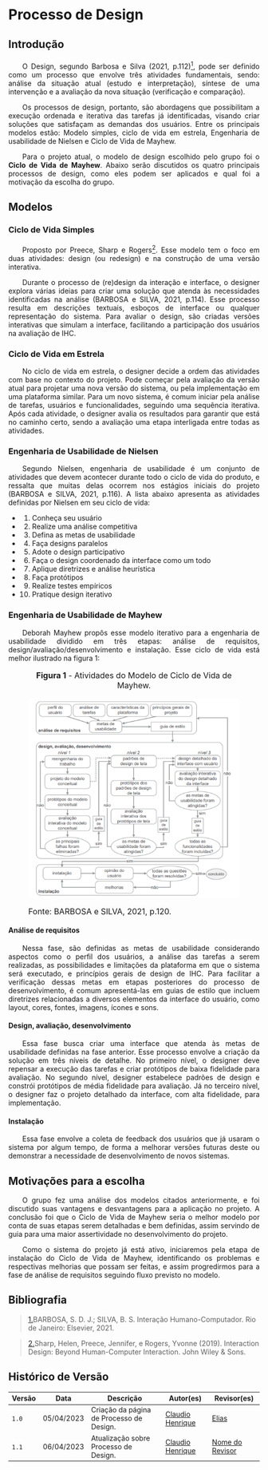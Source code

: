 # Processo de Design

## Introdução

<p style="text-align: justify;">&emsp;&emsp;O Design, segundo Barbosa e Silva (2021, p.112)<a id="anchor_1" href="#REF1"><sup>1<sup></a>, pode ser definido como um processo que envolve três atividades fundamentais, sendo: análise da situação atual (estudo e interpretação), síntese de uma intervenção e a avaliação da nova situação (verificação e comparação).</p>

<p style="text-align: justify;">&emsp;&emsp;Os processos de design, portanto, são abordagens que possibilitam a execução ordenada e iterativa das tarefas já identificadas, visando criar soluções que satisfaçam as demandas dos usuários. Entre os principais modelos estão: Modelo simples, ciclo de vida em estrela, Engenharia de usabilidade de Nielsen e Ciclo de Vida de Mayhew.</p>

<p style="text-align: justify;">&emsp;&emsp;Para o projeto atual, o modelo de design escolhido pelo grupo foi o <b>Ciclo de Vida de Mayhew</b>. Abaixo serão discutidos os quatro principais processos de design, como eles podem ser aplicados e qual foi a motivação da escolha do grupo.</p>

## Modelos

### Ciclo de Vida Simples

<p style="text-align: justify;">&emsp;&emsp;Proposto por Preece, Sharp e Rogers<a id="anchor_2" href="#REF2"><sup>2<sup></a>. Esse modelo tem o foco em duas atividades: design (ou redesign) e na construção de uma versão interativa.</p>

<p style="text-align: justify;">&emsp;&emsp;Durante o processo de (re)design da interação e interface, o designer explora várias ideias para criar uma solução que atenda às necessidades identificadas na análise (BARBOSA e SILVA, 2021, p.114). Esse processo resulta em descrições textuais, esboços de interface ou qualquer representação do sistema. Para avaliar o design, são criadas versões interativas que simulam a interface, facilitando a participação dos usuários na avaliação de IHC.</p>

### Ciclo de Vida em Estrela

<p style="text-align: justify;">&emsp;&emsp;No ciclo de vida em estrela, o designer decide a ordem das atividades com base no contexto do projeto. Pode começar pela avaliação da versão atual para projetar uma nova versão do sistema, ou pela implementação em uma plataforma similar. 
Para um novo sistema, é comum iniciar pela análise de tarefas, usuários e funcionalidades, seguindo uma sequência iterativa. Após cada atividade, o designer avalia os resultados para garantir que está no caminho certo, sendo a avaliação uma etapa interligada entre todas as atividades.</p>


### Engenharia de Usabilidade de Nielsen
<p style="text-align: justify;">&emsp;&emsp;Segundo Nielsen, engenharia de usabilidade é um conjunto de atividades que devem acontecer durante todo o ciclo de vida do produto, e ressalta que muitas delas ocorrem nos estágios iniciais
do projeto (BARBOSA e SILVA, 2021, p.116). A lista abaixo apresenta as atividades definidas por Nielsen em seu ciclo de vida:</p>


- 1. Conheça seu usuário
- 2. Realize uma análise competitiva
- 3. Defina as metas de usabilidade
- 4. Faça designs paralelos
- 5. Adote o design participativo
- 6. Faça o design coordenado da interface como um todo
- 7. Aplique diretrizes e análise heurística
- 8. Faça protótipos
- 9. Realize testes empíricos
- 10. Pratique design iterativo


### Engenharia de Usabilidade de Mayhew
<p style="text-align: justify;">&emsp;&emsp;Deborah Mayhew propôs esse modelo iterativo para a engenharia de usabilidade dividido em três etapas: análise de requisitos, design/avaliação/desenvolvimento e instalação. Esse ciclo de vida está melhor ilustrado na figura 1:</p>

<figure markdown>
<font size="3"><p style="text-align: center"><b>Figura 1</b> - Atividades do Modelo de Ciclo de Vida de Mayhew.</p></font>

![Diagrama do Modelo de Ciclo de Vida de Mayhew](../assets/processo-design/processo-mayhew.png)


<figcaption><font size="3">Fonte: BARBOSA e SILVA, 2021, p.120.</font></figcaption>
</figure>

#### Análise de requisitos
<p style="text-align: justify;">&emsp;&emsp;Nessa fase, são definidas as metas de usabilidade considerando aspectos como o perfil dos usuários, a análise das tarefas a serem realizadas, as possibilidades e limitações da plataforma em que o sistema será executado, e princípios gerais de design de IHC. Para facilitar a verificação dessas metas em etapas posteriores do processo de desenvolvimento, é comum apresentá-las em guias de estilo que incluem diretrizes relacionadas a diversos elementos da interface do usuário, como layout, cores, fontes, imagens, ícones e sons.</p>

#### Design, avaliação, desenvolvimento
<p style="text-align: justify;">&emsp;&emsp;Essa fase busca criar uma interface que atenda às metas de usabilidade definidas na fase anterior. Esse processo envolve a criação da solução em três níveis de detalhe. No primeiro nível, o designer deve repensar a execução das tarefas e criar protótipos de baixa fidelidade para avaliação. No segundo nível, designer estabelece padrões de design e constrói protótipos de média fidelidade para avaliação. Já no terceiro nível, o designer faz o projeto detalhado da interface, com alta fidelidade, para implementação.</p>

#### Instalação
<p style="text-align: justify;">&emsp;&emsp;Essa fase envolve a coleta de feedback dos usuários que já usaram o sistema por algum tempo, de forma a melhorar versões futuras deste ou demonstrar a necessidade de desenvolvimento de novos sistemas.</p>

## Motivações para a escolha
<p style="text-align: justify;">&emsp;&emsp;O grupo fez uma análise dos modelos citados anteriormente, e foi discutido suas vantagens e desvantagens para a aplicação no projeto. A conclusão foi que o Ciclo de Vida de Mayhew seria o melhor modelo por conta de suas etapas serem detalhadas e bem definidas, assim servindo de guia para uma maior assertividade no desenvolvimento do projeto.</p>
<p style="text-align: justify;">&emsp;&emsp;Como o sistema do projeto já está ativo, iniciaremos pela etapa de instalação do Ciclo de Vida de Mayhew, identificando os problemas e respectivas melhorias que possam ser feitas, e assim progredirmos para a fase de análise de requisitos seguindo fluxo previsto no modelo.</p>

## Bibliografia
> <a id="REF1" href="#anchor_1">1.</a>BARBOSA, S. D. J.; SILVA, B. S. Interação Humano-Computador. Rio de Janeiro: Elsevier, 2021.

> <a id="REF2" href="#anchor_2">2.</a>Sharp, Helen, Preece, Jennifer, e Rogers, Yvonne (2019). Interaction Design: Beyond Human-Computer
Interaction. John Wiley & Sons.

## Histórico de Versão

| Versão |    Data    |                Descrição                 |                    Autor(es)                     |                 Revisor(es)                  |
| ------ | ---------- | ------------------------------------------- | ------------------------------------------------ | ------------------------------------------- |
| `1.0`  | 05/04/2023 | Criação da página de Processo de Design. | [Claudio Henrique](https://github.com/claudiohsc) | [Elias](https://github.com/EliasOliver21) |
| `1.1`  | 06/04/2023 | Atualização sobre Processo de Design. | [Claudio Henrique](https://github.com/claudiohsc) | [Nome do Revisor](https://github.com/) |
